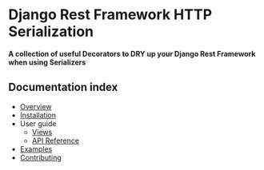 <div class="index">
  <h1>Django Rest Framework HTTP Serialization</h1>
  <strong>
    A collection of useful Decorators to DRY up your Django Rest Framework 
    when using Serializers
  </strong>
</div>

## Documentation index
* [Overview](overview.md)
* [Installation](installation.md)
* User guide
    * [Views](usage-views.md)
    * [API Reference](usage-api.md)
* [Examples](examples.md)
* [Contributing](contributing.md)